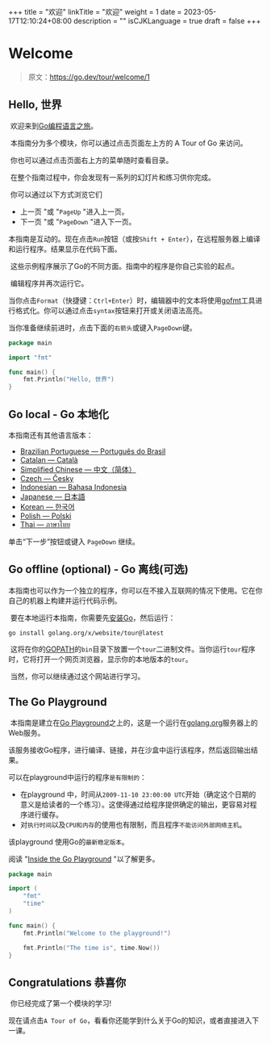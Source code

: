 +++
title = "欢迎"
linkTitle = "欢迎"
weight = 1
date = 2023-05-17T12:10:24+08:00
description = ""
isCJKLanguage = true
draft = false
+++
# Welcome

> 原文：https://go.dev/tour/welcome/1

## Hello, 世界

​	欢迎来到[Go编程语言之旅](https://go.dev/)。

​	本指南分为多个模块，你可以通过点击页面左上方的 A Tour of Go 来访问。

​	你也可以通过点击页面右上方的菜单随时查看目录。

​	在整个指南过程中，你会发现有一系列的幻灯片和练习供你完成。

​	你可以通过以下方式浏览它们

- 上一页 "或 "`PageUp` "进入上一页。
- 下一页 "或 "`PageDown` "进入下一页。

​	本指南是互动的。现在点击`Run`按钮（或按`Shift + Enter`），在远程服务器上编译和运行程序。结果显示在代码下面。

​	这些示例程序展示了Go的不同方面。指南中的程序是你自己实验的起点。

​	编辑程序并再次运行它。

​	当你点击`Format`（快捷键：`Ctrl+Enter`）时，编辑器中的文本将使用[gofmt](https://go.dev/cmd/gofmt/)工具进行格式化。你可以通过点击`syntax`按钮来打开或关闭语法高亮。

​	当你准备继续前进时，点击下面的`右箭头`或键入`PageDown`键。

```go linenums="1"
package main

import "fmt"

func main() {
	fmt.Println("Hello, 世界")
}
```

## Go local - Go 本地化

 本指南还有其他语言版本：

- [Brazilian Portuguese — Português do Brasil](https://go-tour-br.appspot.com/)
- [Catalan — Català](https://go-tour-ca.appspot.com/)
- [Simplified Chinese — 中文（简体）](https://tour.go-zh.org/)
- [Czech — Česky](https://go-tour-cz.appspot.com/)
- [Indonesian — Bahasa Indonesia](https://go-tour-id2.appspot.com/)
- [Japanese — 日本語](https://go-tour-jp.appspot.com/)
- [Korean — 한국어](https://go-tour-ko.appspot.com/)
- [Polish — Polski](https://go-tour-pl1.appspot.com/)
- [Thai — ภาษาไทย](https://go-tour-th.appspot.com/)

单击“下一步”按钮或键入 `PageDown` 继续。

##  Go offline (optional) - Go 离线(可选)

​	本指南也可以作为一个独立的程序，你可以在不接入互联网的情况下使用。它在你自己的机器上构建并运行代码示例。

​	要在本地运行本指南，你需要先[安装Go](../../GettingStarted/InstallingGo)，然后运行：

```
go install golang.org/x/website/tour@latest
```

​	这将在你的[GOPATH](https://go.dev/cmd/go/#hdr-GOPATH_and_Modules)的`bin`目录下放置一个`tour`二进制文件。当你运行`tour`程序时，它将打开一个网页浏览器，显示你的本地版本的`tour`。

​	当然，你可以继续通过这个网站进行学习。

##  The Go Playground

​	本指南是建立在[Go Playground](https://play.golang.org/)之上的，这是一个运行在[golang.org](https://go.dev/)服务器上的Web服务。

​	该服务接收Go程序，进行编译、链接，并在沙盒中运行该程序，然后返回输出结果。

可以在playground中运行的程序`是有限制的`：

- 在playground 中，时间从`2009-11-10 23:00:00 UTC`开始（确定这个日期的意义是给读者的一个练习）。这使得通过给程序提供确定的输出，更容易对程序进行缓存。
- 对`执行时间`以及`CPU和内存`的使用也有限制，而且程序`不能访问外部网络主机`。

该playground 使用Go的`最新稳定版本`。

阅读 "[Inside the Go Playground](../../../GoBlog/2013/InsideTheGoPlayground) "以了解更多。

```go linenums="1"
package main

import (
	"fmt"
	"time"
)

func main() {
	fmt.Println("Welcome to the playground!")

	fmt.Println("The time is", time.Now())
}
```



## Congratulations 恭喜你

​	你已经完成了第一个模块的学习!

​	现在请点击`A Tour of Go`，看看你还能学到什么关于Go的知识，或者直接进入下一课。

